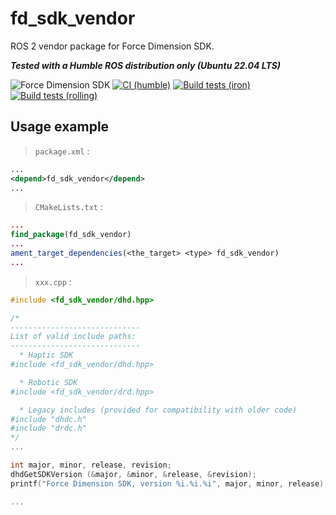 # fd_sdk_vendor
ROS 2 vendor package for Force Dimension SDK.

***Tested with a Humble ROS distribution only (Ubuntu 22.04 LTS)***

![Force Dimension SDK](https://img.shields.io/badge/SDK_version-3.16.1-blue)
[![CI (humble)](https://github.com/ICube-Robotics/fd_sdk_vendor/actions/workflows/ci.yml/badge.svg)](https://github.com/ICube-Robotics/fd_sdk_vendor/actions/workflows/ci.yml)
[![Build tests (iron)](../../actions/workflows/ci-iron.yaml/badge.svg?branch=main)](../../actions/workflows/ci-iron.yaml?query=branch:main)
[![Build tests (rolling)](../../actions/workflows/ci-rolling.yaml/badge.svg?branch=main)](../../actions/workflows/ci-rolling.yaml?query=branch:main)

## Usage example


> `package.xml` :
```xml
...
<depend>fd_sdk_vendor</depend>
...
```

> `CMakeLists.txt` :
```cmake
...
find_package(fd_sdk_vendor)
...
ament_target_dependencies(<the_target> <type> fd_sdk_vendor)
...
```
> `xxx.cpp` :
```cpp
#include <fd_sdk_vendor/dhd.hpp>

/*
-----------------------------
List of valid include paths:
-----------------------------
  * Haptic SDK
#include <fd_sdk_vendor/dhd.hpp>

  * Robotic SDK
#include <fd_sdk_vendor/drd.hpp>

  * Legacy includes (provided for compatibility with older code)
#include "dhdc.h"
#include "drdc.h"
*/
...

int major, minor, release, revision;
dhdGetSDKVersion (&major, &minor, &release, &revision);
printf("Force Dimension SDK, version %i.%i.%i", major, minor, release);

...
```
